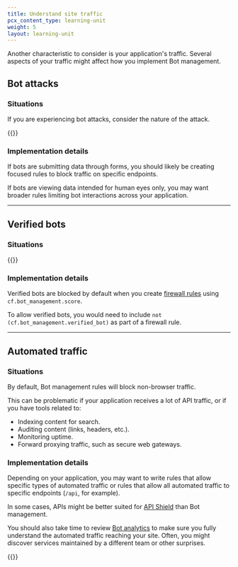 ```yaml
---
title: Understand site traffic
pcx_content_type: learning-unit
weight: 5
layout: learning-unit
---
```


Another characteristic to consider is your application's traffic. Several aspects of your traffic might affect how you implement Bot management.

## Bot attacks

### Situations

If you are experiencing bot attacks, consider the nature of the attack.

{{<render file="_bot-types-attacks.md" productFolder="bots">}}

### Implementation details

If bots are submitting data through forms, you should likely be creating focused rules to block traffic on specific endpoints.

If bots are viewing data intended for human eyes only, you may want broader rules limiting bot interactions across your application.

---

## Verified bots

### Situations

{{<render file="_verified-bots.md" productFolder="bots" >}}

### Implementation details

Verified bots are blocked by default when you create [firewall rules](/firewall/) using `cf.bot_management.score`.

To allow verified bots, you would need to include `not (cf.bot_management.verified_bot)` as part of a firewall rule.

---

## Automated traffic

### Situations

By default, Bot management rules will block non-browser traffic.

This can be problematic if your application receives a lot of API traffic, or if you have tools related to:

- Indexing content for search.
- Auditing content (links, headers, etc.).
- Monitoring uptime.
- Forward proxying traffic, such as secure web gateways.

### Implementation details

Depending on your application, you may want to write rules that allow specific types of automated traffic or rules that allow all automated traffic to specific endpoints (`/api`, for example).

In some cases, APIs might be better suited for [API Shield](/api-shield/) than Bot management.

You should also take time to review [Bot analytics](/bots/bot-analytics/bm-subscription/) to make sure you fully understand the automated traffic reaching your site. Often, you might discover services maintained by a different team or other surprises.

{{<render file="_bot-analytics-traffic-characteristics.md" productFolder="bots">}}